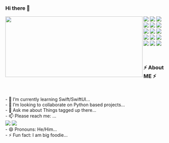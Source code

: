 ### Hi there 👋

<p>
  <img align="left" width="430" height="190" src="https://github-readme-stats.vercel.app/api?username=nar3nd3r&show_icons=true&hide_border=false&line_height=20&title_color=336791&icon_color=1b93c9&show_owner=true"/>
  <p>
    <img src="https://img.shields.io/badge/-Python-181717?style=flat-circle&logo=Python&logoColor=darkgreen"/>
    <img src="https://img.shields.io/badge/-Django-181717?style=flat-circle&logo=Django&logoColor=darkgreen"/>
     <img src="https://img.shields.io/badge/-Flask-181717?style=flat-circle&logo=Flask&logoColor=darkgreen"/>
     <img src="https://img.shields.io/badge/-Docker-181717?style=flat-circle&logo=Docker&logoColor=darkgreen"/>
    <img src="https://img.shields.io/badge/-Graphql-181717?style=flat-circle&logo=Graphql&logoColor=darkgreen"/>
    <img src="https://img.shields.io/badge/-Postgresql-181717?style=flat-circle&logo=Postgresql&logoColor=darkgreen"/>
    <img src="https://img.shields.io/badge/-Swift-181717?style=flat-circle&logo=Swift&logoColor=darkgreen"/>
    <img src="https://img.shields.io/badge/-Github-181717?style=flat-circle&logo=GitHub&logoColor=darkgreen"/>
    <img src="https://img.shields.io/badge/-Git-181717?style=flat-circle&logo=Git&logoColor=darkgreen"/>
    <img src="https://img.shields.io/badge/-Slack-181717?style=flat-circle&logo=Slack&logoColor=darkgreen"/>
    <img src="https://img.shields.io/badge/-HTML5-181717?style=flat-circle&logo=HTML5&logoColor=darkgreen"/>
    <img src="https://img.shields.io/badge/-CSS3-181717?style=flat-circle&logo=CSS3&logoColor=darkgreen"/>
    <img src="https://img.shields.io/badge/-Manjaro-181717?style=flat-circle&logo=Manjaro&logoColor=darkgreen"/>
    <img src="https://img.shields.io/badge/-Debian-181717?style=flat-circle&logo=Debian&logoColor=darkgreen"/>
    <img src="https://img.shields.io/badge/-Heroku-181717?style=flat-circle&logo=heroku&logoColor=darkgreen"/>
  </p>
</p>

</br>
<h3>⚡️ About ME ⚡️</h3><br/>
<p>
- 🌱 I’m currently learning Swift/SwiftUI...<br/>
- 👯 I’m looking to collaborate on Python based projects...<br/>
- 💬 Ask me about Things tagged up there...<br/>
- 📫 Please reach me: ...<br/>
 <a href="mailto:nar3nd3r@gmail.com?subject=[GitHub]%20🔥%20Want%20To%20contact&body=Can%20We%20Connect%20..."><img src="https://img.shields.io/badge/mail-181717.svg?style=for-the-badge&logo=Mail&logoColor=darkgrreen"/></a>
  <a href="https://linkedin.com/in/nar3nd3r"><img src="https://img.shields.io/badge/lnkdn-181717.svg?style=for-the-badge&logo=linkedin&logoColor=darkgrreen"/></a><br/>
- 😄 Pronouns: He/Him...<br/>
- ⚡ Fun fact: I am big foodie...<br/>
</p>
<p>
